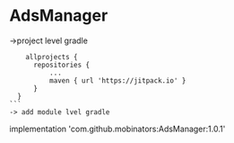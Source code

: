 # AdsManager

 ->project level gradle
  ````
      allprojects {
		repositories {
			...
			maven { url 'https://jitpack.io' }
		}
	}
 ```
-> add module lvel gradle
````
   implementation 'com.github.mobinators:AdsManager:1.0.1'
````

